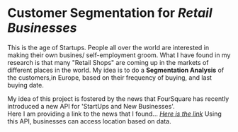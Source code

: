 
 # Customer Segmentation for _Retail Businesses_

This is the age of Startups. People all over the world are interested in making their own busines/ self-employment groom. What I have found in my research is that many "Retail Shops" are coming up in the markets of different places in the world. My idea is to do a **Segmentation Analysis** of the customers,in Europe, based on their frequency of buying, and last buying date.

My idea of this project is fostered by the news that FourSquare has recently  introduced a new API for 'StartUps and New Businesses'.   
Here I am providing a link to the news that I found...
[*Here is the link*](https://venturebeat.com/2018/04/12/foursquare-launches-places-api-for-startups-and-small-businesses/)
Using this API, businesses can access location based on data.
